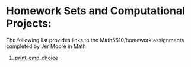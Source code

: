 # Homework Sets and Computational Projects:

The following list provides links to the Math5610/homework assignments completed by Jer Moore in Math

1. [print_cmd_choice](https://thedegreeisalie.github.io/math4610/homework/tasksheet1/task4/)

